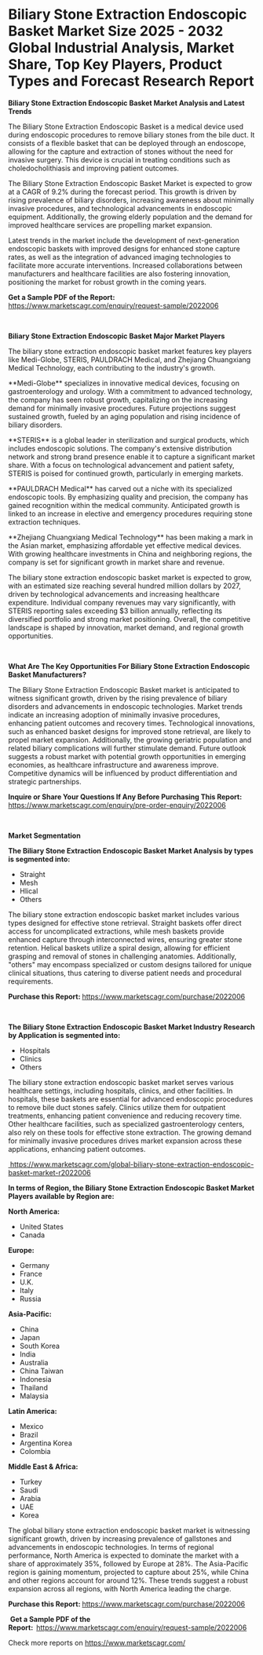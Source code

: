 <p><h1>Biliary Stone Extraction Endoscopic Basket Market Size 2025 - 2032 Global Industrial Analysis, Market Share, Top Key Players, Product Types and Forecast Research Report</h1></p><p><strong>Biliary Stone Extraction Endoscopic Basket Market Analysis and Latest Trends</strong></p>
<p><p>The Biliary Stone Extraction Endoscopic Basket is a medical device used during endoscopic procedures to remove biliary stones from the bile duct. It consists of a flexible basket that can be deployed through an endoscope, allowing for the capture and extraction of stones without the need for invasive surgery. This device is crucial in treating conditions such as choledocholithiasis and improving patient outcomes.</p><p>The Biliary Stone Extraction Endoscopic Basket Market is expected to grow at a CAGR of 9.2% during the forecast period. This growth is driven by rising prevalence of biliary disorders, increasing awareness about minimally invasive procedures, and technological advancements in endoscopic equipment. Additionally, the growing elderly population and the demand for improved healthcare services are propelling market expansion. </p><p>Latest trends in the market include the development of next-generation endoscopic baskets with improved designs for enhanced stone capture rates, as well as the integration of advanced imaging technologies to facilitate more accurate interventions. Increased collaborations between manufacturers and healthcare facilities are also fostering innovation, positioning the market for robust growth in the coming years.</p></p>
<p><strong>Get a Sample PDF of the Report:&nbsp;</strong> <a href="https://www.marketscagr.com/enquiry/request-sample/2022006?utm_campaign=2476&utm_medium=2&utm_source=Github&utm_content=ia&utm_term=29032025&utm_id=biliary-stone-extraction-endoscopic-basket">https://www.marketscagr.com/enquiry/request-sample/2022006</a></p>
<p>&nbsp;</p>
<p><strong>Biliary Stone Extraction Endoscopic Basket Major Market Players</strong></p>
<p><p>The biliary stone extraction endoscopic basket market features key players like Medi-Globe, STERIS, PAULDRACH Medical, and Zhejiang Chuangxiang Medical Technology, each contributing to the industry's growth.</p><p>**Medi-Globe** specializes in innovative medical devices, focusing on gastroenterology and urology. With a commitment to advanced technology, the company has seen robust growth, capitalizing on the increasing demand for minimally invasive procedures. Future projections suggest sustained growth, fueled by an aging population and rising incidence of biliary disorders.</p><p>**STERIS** is a global leader in sterilization and surgical products, which includes endoscopic solutions. The company's extensive distribution network and strong brand presence enable it to capture a significant market share. With a focus on technological advancement and patient safety, STERIS is poised for continued growth, particularly in emerging markets.</p><p>**PAULDRACH Medical** has carved out a niche with its specialized endoscopic tools. By emphasizing quality and precision, the company has gained recognition within the medical community. Anticipated growth is linked to an increase in elective and emergency procedures requiring stone extraction techniques.</p><p>**Zhejiang Chuangxiang Medical Technology** has been making a mark in the Asian market, emphasizing affordable yet effective medical devices. With growing healthcare investments in China and neighboring regions, the company is set for significant growth in market share and revenue.</p><p>The biliary stone extraction endoscopic basket market is expected to grow, with an estimated size reaching several hundred million dollars by 2027, driven by technological advancements and increasing healthcare expenditure. Individual company revenues may vary significantly, with STERIS reporting sales exceeding $3 billion annually, reflecting its diversified portfolio and strong market positioning. Overall, the competitive landscape is shaped by innovation, market demand, and regional growth opportunities.</p></p>
<p>&nbsp;</p>
<p><strong>What Are The Key Opportunities For Biliary Stone Extraction Endoscopic Basket Manufacturers?</strong></p>
<p><p>The Biliary Stone Extraction Endoscopic Basket market is anticipated to witness significant growth, driven by the rising prevalence of biliary disorders and advancements in endoscopic technologies. Market trends indicate an increasing adoption of minimally invasive procedures, enhancing patient outcomes and recovery times. Technological innovations, such as enhanced basket designs for improved stone retrieval, are likely to propel market expansion. Additionally, the growing geriatric population and related biliary complications will further stimulate demand. Future outlook suggests a robust market with potential growth opportunities in emerging economies, as healthcare infrastructure and awareness improve. Competitive dynamics will be influenced by product differentiation and strategic partnerships.</p></p>
<p><strong>Inquire or Share Your Questions If Any Before Purchasing This Report:</strong> <a href="https://www.marketscagr.com/enquiry/pre-order-enquiry/2022006?utm_campaign=2476&utm_medium=2&utm_source=Github&utm_content=ia&utm_term=29032025&utm_id=biliary-stone-extraction-endoscopic-basket">https://www.marketscagr.com/enquiry/pre-order-enquiry/2022006</a></p>
<p>&nbsp;</p>
<p><strong>Market Segmentation</strong></p>
<p><strong>The Biliary Stone Extraction Endoscopic Basket Market Analysis by types is segmented into:</strong></p>
<p><ul><li>Straight</li><li>Mesh</li><li>Hlical</li><li>Others</li></ul></p>
<p><p>The biliary stone extraction endoscopic basket market includes various types designed for effective stone retrieval. Straight baskets offer direct access for uncomplicated extractions, while mesh baskets provide enhanced capture through interconnected wires, ensuring greater stone retention. Helical baskets utilize a spiral design, allowing for efficient grasping and removal of stones in challenging anatomies. Additionally, "others" may encompass specialized or custom designs tailored for unique clinical situations, thus catering to diverse patient needs and procedural requirements.</p></p>
<p><strong>Purchase this Report:&nbsp;</strong><a href="https://www.marketscagr.com/purchase/2022006?utm_campaign=2476&utm_medium=2&utm_source=Github&utm_content=ia&utm_term=29032025&utm_id=biliary-stone-extraction-endoscopic-basket">https://www.marketscagr.com/purchase/2022006</a></p>
<p>&nbsp;</p>
<p><strong>The Biliary Stone Extraction Endoscopic Basket Market Industry Research by Application is segmented into:</strong></p>
<p><ul><li>Hospitals</li><li>Clinics</li><li>Others</li></ul></p>
<p><p>The biliary stone extraction endoscopic basket market serves various healthcare settings, including hospitals, clinics, and other facilities. In hospitals, these baskets are essential for advanced endoscopic procedures to remove bile duct stones safely. Clinics utilize them for outpatient treatments, enhancing patient convenience and reducing recovery time. Other healthcare facilities, such as specialized gastroenterology centers, also rely on these tools for effective stone extraction. The growing demand for minimally invasive procedures drives market expansion across these applications, enhancing patient outcomes.</p></p>
<p><a href="https://www.marketscagr.com/global-biliary-stone-extraction-endoscopic-basket-market-r2022006?utm_campaign=2476&utm_medium=2&utm_source=Github&utm_content=ia&utm_term=29032025&utm_id=biliary-stone-extraction-endoscopic-basket">&nbsp;https://www.marketscagr.com/global-biliary-stone-extraction-endoscopic-basket-market-r2022006</a></p>
<p><strong>In terms of Region, the Biliary Stone Extraction Endoscopic Basket Market Players available by Region are:</strong></p>
<p>
    <p> <strong> North America: </strong>
        <ul>
            <li>United States</li>
            <li>Canada</li>
        </ul>
        </p> 
    <p> <strong> Europe: </strong>
        <ul>
            <li>Germany</li>
            <li>France</li>
            <li>U.K.</li>
            <li>Italy</li>
            <li>Russia</li>
        </ul>
        </p> 
    <p> <strong> Asia-Pacific: </strong>
        <ul>
            <li>China</li>
            <li>Japan</li>
            <li>South Korea</li>
            <li>India</li>
            <li>Australia</li>
            <li>China Taiwan</li>
            <li>Indonesia</li>
            <li>Thailand</li>
            <li>Malaysia</li>
        </ul>
        </p> 
    <p> <strong> Latin America: </strong>
        <ul>
            <li>Mexico</li>
            <li>Brazil</li>
            <li>Argentina Korea</li>
            <li>Colombia</li>
        </ul>
        </p> 
    <p> <strong> Middle East & Africa: </strong>
        <ul>
            <li>Turkey</li>
            <li>Saudi</li>
            <li>Arabia</li>
            <li>UAE</li>
            <li>Korea</li>
        </ul>
    </p>
    </p>
<p><p>The global biliary stone extraction endoscopic basket market is witnessing significant growth, driven by increasing prevalence of gallstones and advancements in endoscopic technologies. In terms of regional performance, North America is expected to dominate the market with a share of approximately 35%, followed by Europe at 28%. The Asia-Pacific region is gaining momentum, projected to capture about 25%, while China and other regions account for around 12%. These trends suggest a robust expansion across all regions, with North America leading the charge.</p></p>
<p><strong>Purchase this Report: </strong><a href="https://www.marketscagr.com/purchase/2022006?utm_campaign=2476&utm_medium=2&utm_source=Github&utm_content=ia&utm_term=29032025&utm_id=biliary-stone-extraction-endoscopic-basket">https://www.marketscagr.com/purchase/2022006</a></p>
<p>&nbsp;<strong>Get a Sample PDF of the Report:&nbsp;&nbsp;</strong><a href="https://www.marketscagr.com/enquiry/request-sample/2022006?utm_campaign=2476&utm_medium=2&utm_source=Github&utm_content=ia&utm_term=29032025&utm_id=biliary-stone-extraction-endoscopic-basket">https://www.marketscagr.com/enquiry/request-sample/2022006</a></p>
<p><strong></strong></p>
<p>Check more reports on <a href="https://www.marketscagr.com/?utm_campaign=2476&utm_medium=2&utm_source=Github&utm_content=ia&utm_term=29032025&utm_id=biliary-stone-extraction-endoscopic-basket">https://www.marketscagr.com/</a></p>